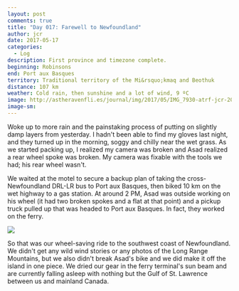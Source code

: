 ```yaml
---
layout: post
comments: true
title: "Day 017: Farewell to Newfoundland"
author: jcr
date: 2017-05-17
categories:
  - Log
description: First province and timezone complete.
beginning: Robinsons
end: Port aux Basques
territory: Traditional territory of the Mi&rsquo;kmaq and Beothuk
distance: 107 km
weather: Cold rain, then sunshine and a lot of wind, 9 ºC
image: http://astheravenfli.es/journal/img/2017/05/IMG_7930-atrf-jcr-2000-web.jpg
image-sm:
---
```


Woke up to more rain and the painstaking process of putting on slightly damp layers from yesterday. I hadn't been able to find my gloves last night, and they turned up in the morning, soggy and chilly near the wet grass. As we started packing up, I realized my camera was broken and Asad realized a rear wheel spoke was broken. My camera was fixable with the tools we had; his rear wheel wasn't.

We waited at the motel to secure a backup plan of taking the cross-Newfoundland DRL-LR bus to Port aux Basques, then biked 10 km on the wet highway to a gas station. At around 2 PM, Asad was outside working on his wheel (it had two broken spokes and a flat at that point) and a pickup truck pulled up that was headed to Port aux Basques. In fact, they worked on the ferry.

<img src="http://astheravenfli.es/journal/img/2017/05/IMG_7927-atrf-ac-2000-web.jpg">

So that was our wheel-saving ride to the southwest coast of Newfoundland. We didn't get any wild wind stories or any photos of the Long Range Mountains, but we also didn't break Asad's bike and we did make it off the island in one piece. We dried our gear in the ferry terminal's sun beam and are currently falling asleep with nothing but the Gulf of St. Lawrence between us and mainland Canada.